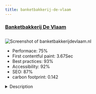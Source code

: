 ```yaml
---
title: banketbakkerij-de-vlaam
---
```


<div style="height: 3rem">
  <a href="https://www.banketbakkerijdevlaam.nl/"><h3>Banketbakkerij De Vlaam</h3></a>
</div>
<img loading="lazy" src="/images/thumbs/banketbakkerijdevlaam.nl.jpg" alt="Screenshot of banketbakkerijdevlaam.nl" />
<ul>
  <li>Performace: 75%</li>
  <li>
    First contentful paint:
    3.67Sec
  </li>
  <li>Best practices: 93%</li>
  <li>Accessibility: 92%</li>
  <li>SEO: 87%</li>
  <li>carbon footprint: 0.142</li>
</ul>
<details>
  <summary>Description</summary>
  <p>De Vlaam is a confectionery with stores in Gouda, Gouda and Boskoop. In 2015 they asked me to develop a new webshop on the basis of their corporate identityThe website is based on a template from Yootheme which i completely redesigned.
I used widgetkit, layerslider, Hikashop Business edition as webshop component and JDiDEAL a dutch payment plugin.
I developed a shipping-invoice plugin to work in backend and used a lot of custom fields and product options and the advanced datepicker to prevent delivery on sundays</p>
</details>

